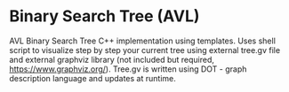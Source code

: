 # Binary Search Tree (AVL)
AVL Binary Search Tree C++ implementation using templates.
Uses shell script to visualize step by step your current tree using external tree.gv file and external graphviz library (not included but required, https://www.graphviz.org/).
Tree.gv is written using DOT - graph description language and updates at runtime.